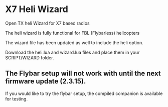 # X7 Heli Wizard
 Open TX heli Wizard for X7 based radios
 
 The heli wizard is fully functional for FBL (Flybarless) helicopters
 
 The wizard file has been updated as well to include the heli option.
 
 Download the heli.lua and wizard.lua files and place them in your SCRIPT/WIZARD folder.
 
 ## The Flybar setup will not work with until the next firmware update (2.3.15).
 
 If you would like to try the flybar setup, the compiled companion is available for testing.
